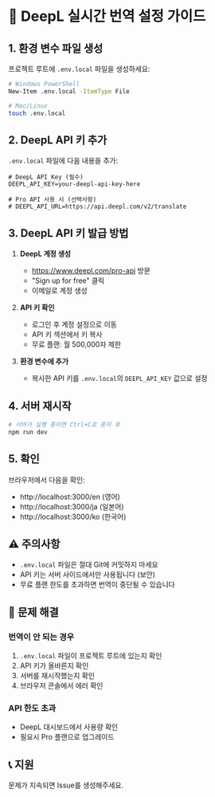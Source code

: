 # 🚀 DeepL 실시간 번역 설정 가이드

## 1. 환경 변수 파일 생성

프로젝트 루트에 `.env.local` 파일을 생성하세요:

```bash
# Windows PowerShell
New-Item .env.local -ItemType File

# Mac/Linux
touch .env.local
```

## 2. DeepL API 키 추가

`.env.local` 파일에 다음 내용을 추가:

```env
# DeepL API Key (필수)
DEEPL_API_KEY=your-deepl-api-key-here

# Pro API 사용 시 (선택사항)
# DEEPL_API_URL=https://api.deepl.com/v2/translate
```

## 3. DeepL API 키 발급 방법

1. **DeepL 계정 생성**
   - https://www.deepl.com/pro-api 방문
   - "Sign up for free" 클릭
   - 이메일로 계정 생성

2. **API 키 확인**
   - 로그인 후 계정 설정으로 이동
   - API 키 섹션에서 키 복사
   - 무료 플랜: 월 500,000자 제한

3. **환경 변수에 추가**
   - 복사한 API 키를 `.env.local`의 `DEEPL_API_KEY` 값으로 설정

## 4. 서버 재시작

```bash
# 서버가 실행 중이면 Ctrl+C로 중지 후
npm run dev
```

## 5. 확인

브라우저에서 다음을 확인:

- http://localhost:3000/en (영어)
- http://localhost:3000/ja (일본어)
- http://localhost:3000/ko (한국어)

## ⚠️ 주의사항

- `.env.local` 파일은 절대 Git에 커밋하지 마세요
- API 키는 서버 사이드에서만 사용됩니다 (보안)
- 무료 플랜 한도를 초과하면 번역이 중단될 수 있습니다

## 🔧 문제 해결

### 번역이 안 되는 경우

1. `.env.local` 파일이 프로젝트 루트에 있는지 확인
2. API 키가 올바른지 확인
3. 서버를 재시작했는지 확인
4. 브라우저 콘솔에서 에러 확인

### API 한도 초과

- DeepL 대시보드에서 사용량 확인
- 필요시 Pro 플랜으로 업그레이드

## 📞 지원

문제가 지속되면 Issue를 생성해주세요.
